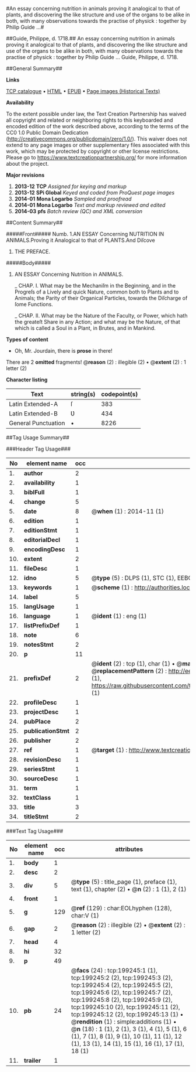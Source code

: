 #An essay concerning nutrition in animals proving it analogical to that of plants, and discovering the like structure and use of the organs to be alike in both, with many observations towards the practise of physick : together by Philip Guide ...#

##Guide, Philippe, d. 1718.##
An essay concerning nutrition in animals proving it analogical to that of plants, and discovering the like structure and use of the organs to be alike in both, with many observations towards the practise of physick : together by Philip Guide ...
Guide, Philippe, d. 1718.

##General Summary##

**Links**

[TCP catalogue](http://www.ota.ox.ac.uk/tcp/)  • 
[HTML](http://tei.it.ox.ac.uk/tcp/Texts-HTML/free/B23/B23791.html)  • 
[EPUB](http://tei.it.ox.ac.uk/tcp/Texts-EPUB/free/B23/B23791.epub) • 
[Page images (Historical Texts)](https://historicaltexts.jisc.ac.uk/eebo-12601131e)

**Availability**

To the extent possible under law, the Text Creation Partnership has waived all copyright and related or neighboring rights to this keyboarded and encoded edition of the work described above, according to the terms of the CC0 1.0 Public Domain Dedication (http://creativecommons.org/publicdomain/zero/1.0/). This waiver does not extend to any page images or other supplementary files associated with this work, which may be protected by copyright or other license restrictions. Please go to https://www.textcreationpartnership.org/ for more information about the project.

**Major revisions**

1. __2013-12__ __TCP__ *Assigned for keying and markup*
1. __2013-12__ __SPi Global__ *Keyed and coded from ProQuest page images*
1. __2014-01__ __Mona Logarbo__ *Sampled and proofread*
1. __2014-01__ __Mona Logarbo__ *Text and markup reviewed and edited*
1. __2014-03__ __pfs__ *Batch review (QC) and XML conversion*

##Content Summary##

#####Front#####
Numb. 1.AN ESSAY Concerning NUTRITION IN ANIMALS.Proving it Analogical to that of PLANTS.And Diſcove
1. THE PREFACE.

#####Body#####

1. AN ESSAY Concerning Nutrition in ANIMALS.

    _ CHAP. I. What may be the Mechaniſm in the Beginning, and in the Progreſs of a Lively and quick Nature, common both to Plants and to Animals; the Parity of their Organical Particles, towards the Diſcharge of ſome Functions.

    _ CHAP. II. What may be the Nature of the Faculty, or Power, which hath the greateſt Share in any Action; and what may be the Nature, of that which is called a Soul in a Plant, in Brutes, and in Mankind.

**Types of content**

  * Oh, Mr. Jourdain, there is **prose** in there!

There are 2 **omitted** fragments! 
 @__reason__ (2) : illegible (2)  •  @__extent__ (2) : 1 letter (2)

**Character listing**


|Text|string(s)|codepoint(s)|
|---|---|---|
|Latin Extended-A|ſ|383|
|Latin Extended-B|Ʋ|434|
|General Punctuation|•|8226|

##Tag Usage Summary##

###Header Tag Usage###

|No|element name|occ|attributes|
|---|---|---|---|
|1.|__author__|2||
|2.|__availability__|1||
|3.|__biblFull__|1||
|4.|__change__|5||
|5.|__date__|8| @__when__ (1) : 2014-11 (1)|
|6.|__edition__|1||
|7.|__editionStmt__|1||
|8.|__editorialDecl__|1||
|9.|__encodingDesc__|1||
|10.|__extent__|2||
|11.|__fileDesc__|1||
|12.|__idno__|5| @__type__ (5) : DLPS (1), STC (1), EEBO-CITATION (1), OCLC (1), VID (1)|
|13.|__keywords__|1| @__scheme__ (1) : http://authorities.loc.gov/ (1)|
|14.|__label__|5||
|15.|__langUsage__|1||
|16.|__language__|1| @__ident__ (1) : eng (1)|
|17.|__listPrefixDef__|1||
|18.|__note__|6||
|19.|__notesStmt__|2||
|20.|__p__|11||
|21.|__prefixDef__|2| @__ident__ (2) : tcp (1), char (1)  •  @__matchPattern__ (2) : ([0-9\-]+):([0-9IVX]+) (1), (.+) (1)  •  @__replacementPattern__ (2) : http://eebo.chadwyck.com/downloadtiff?vid=$1&page=$2 (1), https://raw.githubusercontent.com/textcreationpartnership/Texts/master/tcpchars.xml#$1 (1)|
|22.|__profileDesc__|1||
|23.|__projectDesc__|1||
|24.|__pubPlace__|2||
|25.|__publicationStmt__|2||
|26.|__publisher__|2||
|27.|__ref__|1| @__target__ (1) : http://www.textcreationpartnership.org/docs/. (1)|
|28.|__revisionDesc__|1||
|29.|__seriesStmt__|1||
|30.|__sourceDesc__|1||
|31.|__term__|1||
|32.|__textClass__|1||
|33.|__title__|3||
|34.|__titleStmt__|2||


###Text Tag Usage###

|No|element name|occ|attributes|
|---|---|---|---|
|1.|__body__|1||
|2.|__desc__|2||
|3.|__div__|5| @__type__ (5) : title_page (1), preface (1), text (1), chapter (2)  •  @__n__ (2) : 1 (1), 2 (1)|
|4.|__front__|1||
|5.|__g__|129| @__ref__ (129) : char:EOLhyphen (128), char:V (1)|
|6.|__gap__|2| @__reason__ (2) : illegible (2)  •  @__extent__ (2) : 1 letter (2)|
|7.|__head__|4||
|8.|__hi__|32||
|9.|__p__|49||
|10.|__pb__|24| @__facs__ (24) : tcp:199245:1 (1), tcp:199245:2 (2), tcp:199245:3 (2), tcp:199245:4 (2), tcp:199245:5 (2), tcp:199245:6 (2), tcp:199245:7 (2), tcp:199245:8 (2), tcp:199245:9 (2), tcp:199245:10 (2), tcp:199245:11 (2), tcp:199245:12 (2), tcp:199245:13 (1)  •  @__rendition__ (1) : simple:additions (1)  •  @__n__ (18) : 1 (1), 2 (1), 3 (1), 4 (1), 5 (1), 6 (1), 7 (1), 8 (1), 9 (1), 10 (1), 11 (1), 12 (1), 13 (1), 14 (1), 15 (1), 16 (1), 17 (1), 18 (1)|
|11.|__trailer__|1||

